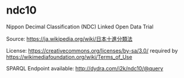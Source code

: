 # ndc10
Nippon Decimal Classification (NDC) Linked Open Data Trial

Source: https://ja.wikipedia.org/wiki/日本十進分類法

License: https://creativecommons.org/licenses/by-sa/3.0/ required by https://wikimediafoundation.org/wiki/Terms_of_Use

SPARQL Endpoint available: http://dydra.com/i2k/ndc10/@query
